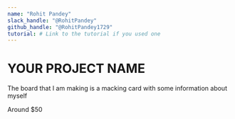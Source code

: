 ```yaml
---
name: "Rohit Pandey"
slack_handle: "@RohitPandey"
github_handle: "@RohitPandey1729"
tutorial: # Link to the tutorial if you used one
---
```


# YOUR PROJECT NAME

<!-- Describe your board in 2-3 sentences. What are you making? What will it do? -->
The board that I am making is a macking card with some information about myself

<!-- How much is it going to cost? -->
Around $50

<!-- Tell us a little bit about your design process. What were some challenges? What helped? ***Totally optional*** -->
